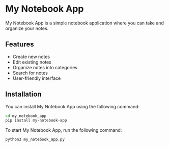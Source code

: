 
# My Notebook App

My Notebook App is a simple notebook application where you can take and organize your notes.

## Features

- Create new notes
- Edit existing notes
- Organize notes into categories
- Search for notes
- User-friendly interface

## Installation

You can install My Notebook App using the following command:

```bash
cd my_notebook_app  
pip install my-notebook-app
```


To start My Notebook App, run the following command:

```
python3 my_notebook_app.py   

